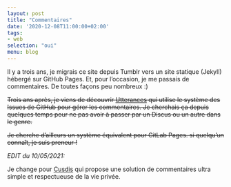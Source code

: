```yaml
---
layout: post
title: "Commentaires"
date: '2020-12-08T11:00:00+02:00'
tags:
- web
selection: "oui"
menu: blog
---
```

Il y a trois ans, je migrais ce site depuis Tumblr vers un site statique (Jekyll) hébergé sur GitHub Pages. Et, pour l’occasion, je me passais de commentaires. De toutes façons peu nombreux :)

~~Trois ans après, je viens de découvrir [Utterances](https://utteranc.es) qui utilise le système des Issues de GitHub pour gérer les commentaires. Je cherchais ça depuis quelques temps pour ne pas avoir à passer par un Discus ou un autre dans le genre.~~

~~Je cherche d’ailleurs un système équivalent pour GitLab Pages. si quelqu’un connaît, je suis preneur&nbsp;!~~

_EDIT du 10/05/2021:_

Je change pour [Cusdis](https://cusdis.com/) qui propose une solution de commentaires ultra simple et respectueuse de la vie privée.
